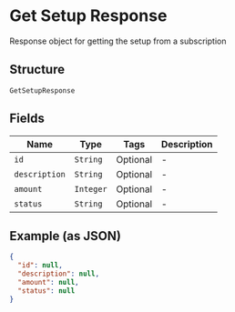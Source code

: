
# Get Setup Response

Response object for getting the setup from a subscription

## Structure

`GetSetupResponse`

## Fields

| Name | Type | Tags | Description |
|  --- | --- | --- | --- |
| `id` | `String` | Optional | - |
| `description` | `String` | Optional | - |
| `amount` | `Integer` | Optional | - |
| `status` | `String` | Optional | - |

## Example (as JSON)

```json
{
  "id": null,
  "description": null,
  "amount": null,
  "status": null
}
```

